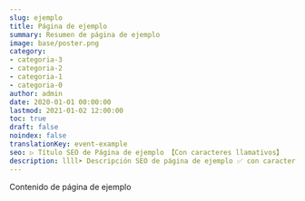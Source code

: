 ```yaml
---
slug: ejemplo
title: Página de ejemplo
summary: Resumen de página de ejemplo
image: base/poster.png
category:
- categoria-3
- categoria-2
- categoria-1
- categoria-0
author: admin
date: 2020-01-01 00:00:00
lastmod: 2021-01-02 12:00:00
toc: true
draft: false
noindex: false
translationKey: event-example
seo: ▷ Título SEO de Página de ejemplo 【Con caracteres llamativos】
description: llll➤ Descripción SEO de página de ejemplo ✅ con caracteres llamativos ☎️ 679 823 145.
---
```


Contenido de página de ejemplo
